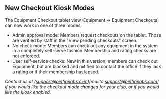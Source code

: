 ## New Checkout Kiosk Modes

The Equipment Checkout tablet view (Equipment -> Equipment Checkouts) can now work in one of three modes:
* Admin approval mode: Members request checkouts on the tablet.  Those are verified by staff in the "View pending checkouts" screen.
* No check mode: Members can check out any equipment in the system in a completely self-serve fashion.  Membership and rating checks are not enforced.
* User self-service checks: New in this version, members can check out Equipment, but are blocked and notified to contact the office if they lack a rating or if their membership has lapsed.

_Contact us at (support@pinfirelabs.com)[mailto:support@pinfirelabs.com] if you would like the checkout mode changed for your club, or if you would like the kiosk enabled._

